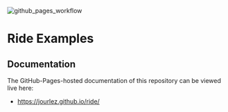 ![github_pages_workflow](https://github.com/jourlez/ride/actions/workflows/github_pages_workflow.yml/badge.svg)

# Ride Examples

## Documentation

The GitHub-Pages-hosted documentation of this repository can be viewed live here:

 * https://jourlez.github.io/ride/
